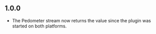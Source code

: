 ## 1.0.0

- The Pedometer stream now returns the value since the plugin was started on both platforms.
